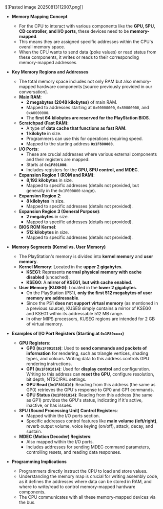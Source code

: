 ![[Pasted image 20250813112907.png]]

- **Memory Mapping Concept**
    
    - For the CPU to interact with various components like the **GPU, SPU, CD controller, and I/O ports**, these devices need to be **memory-mapped**.
    - This means they are assigned specific addresses within the CPU's overall memory space.
    - When the CPU wants to send data (poke values) or read status from these components, it writes or reads to their corresponding memory-mapped addresses.
- **Key Memory Regions and Addresses**
    
    - The total memory space includes not only RAM but also memory-mapped hardware components [source previously provided in our conversation].
    - **Main RAM**:
        - **2 megabytes (2048 kilobytes)** of main RAM.
        - Mapped to addresses starting at `0x00000000`, `0x80000000`, and `0xA0000000`.
        - The **first 64 kilobytes are reserved for the PlayStation BIOS**.
    - **Scratchpad (Fast RAM)**:
        - A type of **data cache that functions as fast RAM**.
        - **1 kilobyte** in size.
        - Programmers can use this for operations requiring speed.
        - Mapped to the starting address **`0x1F800000`**.
    - **I/O Ports**:
        - These are crucial addresses where various external components and their registers are mapped.
        - Starts at **`0x1F801000`**.
        - Includes registers for the **GPU, SPU control, and MDEC**.
    - **Expansion Region 1 (ROM and RAM)**:
        - **8,192 kilobytes** in size.
        - Mapped to specific addresses (details not provided, but generally in the `0x1F000000` range).
    - **Expansion Region 2**:
        - **8 kilobytes** in size.
        - Mapped to specific addresses (details not provided).
    - **Expansion Region 3 (General Purpose)**:
        - **2 megabytes** in size.
        - Mapped to specific addresses (details not provided).
    - **BIOS ROM Kernel**:
        - **512 kilobytes** in size.
        - Mapped to specific addresses (details not provided).
- **Memory Segments (Kernel vs. User Memory)**
    
    - The PlayStation's memory is divided into **kernel memory** and **user memory**.
    - **Kernel Memory**: Located in the **upper 2 gigabytes**.
        - **KSEG1**: Represents **normal physical memory with cache disabled** (uncached).
        - **KSEG0**: A **mirror of KSEG1, but with cache enabled**.
    - **User Memory (KUSEG)**: Located in the **lower 2 gigabytes**.
        - On the PlayStation (PS1), **only the first 512 megabytes of user memory are addressable**.
        - Since the PS1 **does not support virtual memory** (as mentioned in a previous source), KUSEG simply contains a mirror of KSEG0 and KSEG1 within its addressable 512 MB range.
        - In other MIPS processors, KUSEG regions are intended for 2 GB of virtual memory.
- **Examples of I/O Port Registers (Starting at `0x1F80xxxx`)**
    
    - **GPU Registers**:
        - **GP0 (`0x1F801810`)**: Used to **send commands and packets of information** for rendering, such as triangle vertices, shading types, and colours. Writing data to this address controls GPU rendering instructions.
        - **GP1 (`0x1F801814`)**: Used for **display control** and configuration. Writing to this address can **reset the GPU**, configure resolution, bit depth, NTSC/PAL settings.
        - **GPU Read (`0x1F801810`)**: Reading from this address (the same as GP0) retrieves the GPU's response to GP0 and GP1 commands.
        - **GPU Status (`0x1F801814`)**: Reading from this address (the same as GP1) provides the GPU's status, indicating if it's active, inactive, or has issues.
    - **SPU (Sound Processing Unit) Control Registers**:
        - Mapped within the I/O ports section.
        - Specific addresses control features like **main volume (left/right)**, reverb output volume, voice keying (on/off), attack, decay, and sustain.
    - **MDEC (Motion Decoder) Registers**:
        - Also mapped within the I/O ports.
        - Includes addresses for sending MDEC command parameters, controlling resets, and reading data responses.
- **Programming Implications**
    
    - Programmers directly instruct the CPU to load and store values.
    - Understanding the memory map is crucial for writing assembly code, as it defines the addresses where data can be stored in RAM, and where to write/read to control memory-mapped hardware components.
    - The CPU communicates with all these memory-mapped devices via the bus.